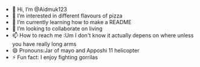 - 👋 Hi, I’m @Aidmuk123
- 👀 I’m interested in different flavours of pizza
- 🌱 I’m currently learning how to make a README
- 💞️ I’m looking to collaborate on living
- 📫 How to reach me :Um I don't know it actually depens on where unless you have really long arms
- 😄 Pronouns:Jar of mayo and Apposhi 11 helicopter
- ⚡ Fun fact: I enjoy fighting gorrilas

<!---
Aidmuk123/Aidmuk123 is a ✨ special ✨ repository because its `README.md` (this file) appears on your GitHub profile.
You can click the Preview link to take a look at your changes.
--->
